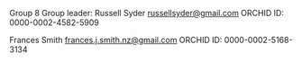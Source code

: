 Group 8
Group leader:
Russell Syder
russellsyder@gmail.com
ORCHID ID: 0000-0002-4582-5909

Frances Smith
frances.j.smith.nz@gmail.com
ORCHID ID: 0000-0002-5168-3134
